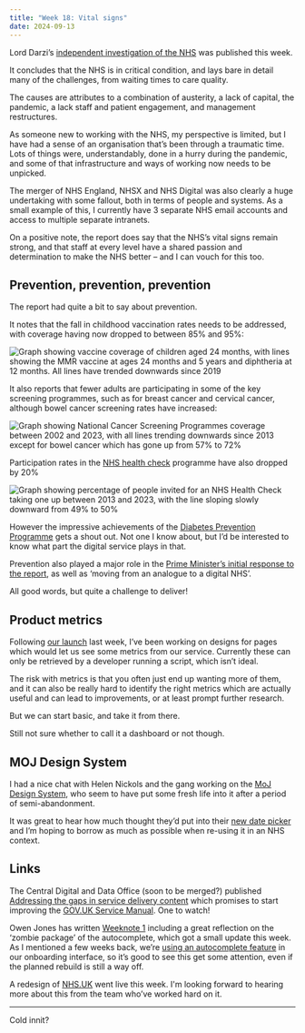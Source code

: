 ```yaml
---
title: "Week 18: Vital signs"
date: 2024-09-13
---
```


Lord Darzi’s [independent investigation of the NHS](https://www.gov.uk/government/publications/independent-investigation-of-the-nhs-in-england) was published this week.

It concludes that the NHS is in critical condition, and lays bare in detail many of the challenges, from waiting times to care quality.

The causes are attributes to a combination of austerity, a lack of capital, the pandemic, a lack staff and patient engagement, and management restructures.

As someone new to working with the NHS, my perspective is limited, but I have had a sense of an organisation that’s been through a traumatic time. Lots of things were, understandably, done in a hurry during the pandemic, and some of that infrastructure and ways of working now needs to be unpicked.

The merger of NHS England, NHSX and NHS Digital was also clearly a huge undertaking with some fallout, both in terms of people and systems. As a small example of this, I currently have 3 separate NHS email accounts  and access to multiple separate intranets.

On a positive note, the report does say that the NHS’s vital signs remain strong, and that staff at every level have a shared passion and determination to make the NHS better – and I can vouch for this too.

## Prevention, prevention, prevention

The report had quite a bit to say about prevention.

It notes that the fall in childhood vaccination rates needs to be addressed, with coverage having now dropped to between 85% and 95%:

![Graph showing vaccine coverage of children aged 24 months, with lines showing the MMR vaccine at ages 24 months and 5 years and diphtheria at 12 months. All lines have trended downwards since 2019](/images/childhood-vaccination-graph.png)

It also reports that fewer adults are participating in some of the key screening programmes, such as for breast cancer and cervical cancer, although bowel cancer screening rates have increased:

![Graph showing National Cancer Screening Programmes coverage between 2002 and 2023, with all lines trending downwards since 2013 except for bowel cancer which has gone up from 57% to 72%](/images/cancer-screening-programmes-chart.png)

Participation rates in the [NHS health check](https://www.nhs.uk/conditions/nhs-health-check/) programme have also dropped by 20%

![Graph showing percentage of people invited for an NHS Health Check taking one up between 2013 and 2023, with the line sloping slowly downward from 49% to 50%](/images/health-check-graph.png)

However the impressive achievements of the [Diabetes Prevention Programme](https://www.england.nhs.uk/diabetes/diabetes-prevention/) gets a shout out. Not one I know about, but I’d be interested to know what part the digital service plays in that.

Prevention also played a major role in the [Prime Minister’s initial response to the report](https://www.gov.uk/government/speeches/pm-speech-on-the-nhs-12-september-2024), as well as ‘moving from an analogue to a digital NHS’.

All good words, but quite a challenge to deliver!

## Product metrics

Following [our launch](/posts/week-17-go-go-go/) last week, I’ve been working on designs for pages which would let us see some metrics from our service. Currently these can only be retrieved by a developer running a script, which isn’t ideal.

The risk with metrics is that you often just end up wanting more of them, and it can also be really hard to identify the right metrics which are actually useful and can lead to improvements, or at least prompt further research.

But we can start basic, and take it from there.

Still not sure whether to call it a dashboard or not though.

## MOJ Design System

I had a nice chat with Helen Nickols and the gang working on the [MoJ Design System](https://design-patterns.service.justice.gov.uk), who seem to have put some fresh life into it after a period of semi-abandonment.

It was great to hear how much thought they’d put into their [new date picker](https://design-patterns.service.justice.gov.uk/components/date-picker/) and I’m hoping to borrow as much as possible when re-using it in an NHS context.

## Links

The Central Digital and Data Office (soon to be merged?) published [Addressing the gaps in service delivery content](https://services.blog.gov.uk/2024/09/10/addressing-the-gaps-in-service-delivery-content/) which promises to start improving the [GOV.UK Service Manual](https://www.gov.uk/service-manual). One to watch!

Owen Jones has written [Weeknote 1](https://owenis.online/pages/blog/weeknotes/2024-09-13/) including a great reflection on the ‘zombie package’ of the autocomplete, which got a small update this week. As I mentioned a few weeks back, we’re [using an autocomplete feature](/posts/week-16-onboarding-organisations/) in our onboarding interface, so it’s good to see this get some attention, even if the planned rebuild is still a way off.

A redesign of [NHS.UK](https://www.nhs.uk) went live this week. I'm looking forward to hearing more about this from the team who’ve worked hard on it.

---

Cold innit?
